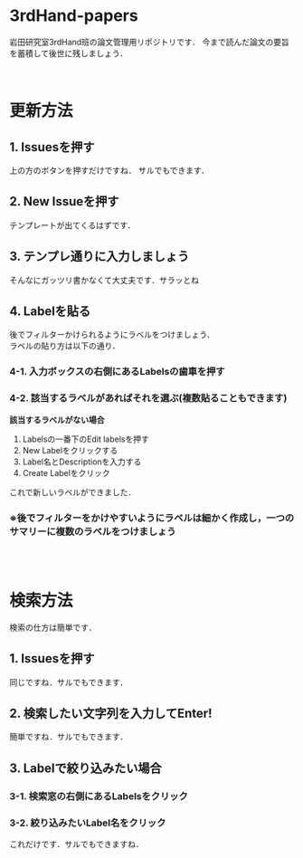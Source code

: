 # 3rdHand-papers
岩田研究室3rdHand班の論文管理用リポジトリです．
今まで読んだ論文の要旨を蓄積して後世に残しましょう．

<br/>

# 更新方法

## 1. Issuesを押す
上の方のボタンを押すだけですね．
サルでもできます．

## 2. New Issueを押す
テンプレートが出てくるはずです．

## 3. テンプレ通りに入力しましょう
そんなにガッツリ書かなくて大丈夫です．サラッとね


## 4. Labelを貼る
後でフィルターかけられるようにラベルをつけましょう．<br/>
ラベルの貼り方は以下の通り．

### 4-1. 入力ボックスの右側にあるLabelsの歯車を押す

### 4-2. 該当するラベルがあればそれを選ぶ(複数貼ることもできます)


**該当するラベルがない場合**

1. Labelsの一番下のEdit labelsを押す
2. New Labelをクリックする
3. Label名とDescriptionを入力する
4. Create Labelをクリック

これで新しいラベルができました．

### ※後でフィルターをかけやすいようにラベルは細かく作成し，一つのサマリーに複数のラベルをつけましょう

<br/><br/>

# 検索方法
検索の仕方は簡単です．

## 1. Issuesを押す
同じですね．サルでもできます．

## 2. 検索したい文字列を入力してEnter!
簡単ですね．サルでもできます．

## 3. Labelで絞り込みたい場合

### 3-1. 検索窓の右側にあるLabelsをクリック

### 3-2. 絞り込みたいLabel名をクリック

これだけです．サルでもできますね．

